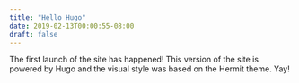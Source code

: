 ```yaml
---
title: "Hello Hugo"
date: 2019-02-13T00:00:55-08:00
draft: false
---
```


The first launch of the site has happened! This version of the site is powered by Hugo and the visual style was based on the Hermit theme. Yay!
